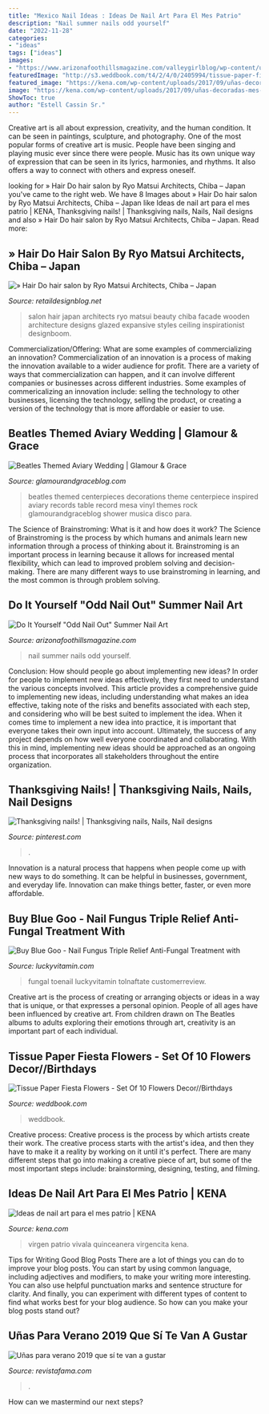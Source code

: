 ```yaml
---
title: "Mexico Nail Ideas : Ideas De Nail Art Para El Mes Patrio"
description: "Nail summer nails odd yourself"
date: "2022-11-28"
categories:
- "ideas"
tags: ["ideas"]
images:
- "https://www.arizonafoothillsmagazine.com/valleygirlblog/wp-content/uploads/9e7d63bcd17a644669643b43824a26bb.jpg"
featuredImage: "http://s3.weddbook.com/t4/2/4/0/2405994/tissue-paper-fiesta-flowers-set-of-10-flowers-decorbirthdaysfiestamexicopartiescinco-de-mayo.jpg"
featured_image: "https://kena.com/wp-content/uploads/2017/09/uñas-decoradas-mes-patrio-3.jpg"
image: "https://kena.com/wp-content/uploads/2017/09/uñas-decoradas-mes-patrio-3.jpg"
ShowToc: true
author: "Estell Cassin Sr."
---
```



Creative art is all about expression, creativity, and the human condition. It can be seen in paintings, sculpture, and photography. One of the most popular forms of creative art is music. People have been singing and playing music ever since there were people. Music has its own unique way of expression that can be seen in its lyrics, harmonies, and rhythms. It also offers a way to connect with others and express oneself.

	

		
looking for » Hair Do hair salon by Ryo Matsui Architects, Chiba – Japan you've came to the right web. We have 8 Images about » Hair Do hair salon by Ryo Matsui Architects, Chiba – Japan like Ideas de nail art para el mes patrio | KENA, Thanksgiving nails! | Thanksgiving nails, Nails, Nail designs and also » Hair Do hair salon by Ryo Matsui Architects, Chiba – Japan. Read more:
		
    
## » Hair Do Hair Salon By Ryo Matsui Architects, Chiba – Japan

<img loading=lazy src="http://retaildesignblog.net/wp-content/uploads/2014/01/Hair-Do-hair-salon-by-Ryo-Matsui-Architects-Chiba-Japan-05.jpg" onerror="this.onerror=null;this.src='https://tse2.mm.bing.net/th?id=OIP.851r_3KvqKQxA-Oz2qIRXQHaE8&amp;pid=15.1';" alt="» Hair Do hair salon by Ryo Matsui Architects, Chiba – Japan">

_Source: retaildesignblog.net_

>salon hair japan architects ryo matsui beauty chiba facade wooden architecture designs glazed expansive styles ceiling inspirationist designboom. 

	

Commercialization/Offering: What are some examples of commercializing an innovation?
Commercialization of an innovation is a process of making the innovation available to a wider audience for profit. There are a variety of ways that commercialization can happen, and it can involve different companies or businesses across different industries. Some examples of commericalizing an innovation include: selling the technology to other businesses, licensing the technology, selling the product, or creating a version of the technology that is more affordable or easier to use.

    
## Beatles Themed Aviary Wedding | Glamour &amp; Grace

<img loading=lazy src="http://www.glamourandgraceblog.com/wp-content/uploads/2013/12/Beatles-themed-aviary-wedding-Carolyn-Scott-Photography-Glamour-Grace-19.jpg" onerror="this.onerror=null;this.src='https://tse3.mm.bing.net/th?id=OIP.x4nNVKeynavRYJcNSlGJ5AHaLH&amp;pid=15.1';" alt="Beatles Themed Aviary Wedding | Glamour &amp; Grace">

_Source: glamourandgraceblog.com_

>beatles themed centerpieces decorations theme centerpiece inspired aviary records table record mesa vinyl themes rock glamourandgraceblog shower musica disco para. 

	

The Science of Brainstroming: What is it and how does it work?
The Science of Brainstroming is the process by which humans and animals learn new information through a process of thinking about it. Brainstroming is an important process in learning because it allows for increased mental flexibility, which can lead to improved problem solving and decision-making. There are many different ways to use brainstroming in learning, and the most common is through problem solving.

    
## Do It Yourself &quot;Odd Nail Out&quot; Summer Nail Art

<img loading=lazy src="https://www.arizonafoothillsmagazine.com/valleygirlblog/wp-content/uploads/9e7d63bcd17a644669643b43824a26bb.jpg" onerror="this.onerror=null;this.src='https://tse4.mm.bing.net/th?id=OIP.LRiISR1OyBNTvXYNwrQBGAHaJ3&amp;pid=15.1';" alt="Do It Yourself &quot;Odd Nail Out&quot; Summer Nail Art">

_Source: arizonafoothillsmagazine.com_

>nail summer nails odd yourself. 

	

Conclusion: How should people go about implementing new ideas?
In order for people to implement new ideas effectively, they first need to understand the various concepts involved. This article provides a comprehensive guide to implementing new ideas, including understanding what makes an idea effective, taking note of the risks and benefits associated with each step, and considering who will be best suited to implement the idea.
When it comes time to implement a new idea into practice, it is important that everyone takes their own input into account. Ultimately, the success of any project depends on how well everyone coordinated and collaborating. With this in mind, implementing new ideas should be approached as an ongoing process that incorporates all stakeholders throughout the entire organization.

    
## Thanksgiving Nails! | Thanksgiving Nails, Nails, Nail Designs

<img loading=lazy src="https://i.pinimg.com/originals/1f/8d/80/1f8d80a97721fc30c5822f1e71ab1164.jpg" onerror="this.onerror=null;this.src='https://tse2.mm.bing.net/th?id=OIP.OYjQZvjfcqf6aCPRfiEZnAHaJ4&amp;pid=15.1';" alt="Thanksgiving nails! | Thanksgiving nails, Nails, Nail designs">

_Source: pinterest.com_

>. 

	

Innovation is a natural process that happens when people come up with new ways to do something. It can be helpful in businesses, government, and everyday life. Innovation can make things better, faster, or even more affordable.

    
## Buy Blue Goo - Nail Fungus Triple Relief Anti-Fungal Treatment With

<img loading=lazy src="https://www.luckyvitamin.com/images/product/large/110814.jpg" onerror="this.onerror=null;this.src='https://tse4.mm.bing.net/th?id=OIP.DZaQrPUlQCcfhJnahHTregHaI_&amp;pid=15.1';" alt="Buy Blue Goo - Nail Fungus Triple Relief Anti-Fungal Treatment with">

_Source: luckyvitamin.com_

>fungal toenail luckyvitamin tolnaftate customerreview. 

	

Creative art is the process of creating or arranging objects or ideas in a way that is unique, or that expresses a personal opinion. People of all ages have been influenced by creative art. From children drawn on The Beatles albums to adults exploring their emotions through art, creativity is an important part of each individual.

    
## Tissue Paper Fiesta Flowers - Set Of 10 Flowers Decor//Birthdays

<img loading=lazy src="http://s3.weddbook.com/t4/2/4/0/2405994/tissue-paper-fiesta-flowers-set-of-10-flowers-decorbirthdaysfiestamexicopartiescinco-de-mayo.jpg" onerror="this.onerror=null;this.src='https://tse3.mm.bing.net/th?id=OIP.GULQojralhIe8Mbc52tQBgHaG-&amp;pid=15.1';" alt="Tissue Paper Fiesta Flowers - Set Of 10 Flowers Decor//Birthdays">

_Source: weddbook.com_

>weddbook. 

	

Creative process:
Creative process is the process by which artists create their work. The creative process starts with the artist's idea, and then they have to make it a reality by working on it until it's perfect. There are many different steps that go into making a creative piece of art, but some of the most important steps include: brainstorming, designing, testing, and filming.

    
## Ideas De Nail Art Para El Mes Patrio | KENA

<img loading=lazy src="https://kena.com/wp-content/uploads/2017/09/uñas-decoradas-mes-patrio-3.jpg" onerror="this.onerror=null;this.src='https://tse2.mm.bing.net/th?id=OIP.y-Bgf5zgFUBcI6-tW_xReQHaHY&amp;pid=15.1';" alt="Ideas de nail art para el mes patrio | KENA">

_Source: kena.com_

>virgen patrio vivala quinceanera virgencita kena. 

	

Tips for Writing Good Blog Posts
There are a lot of things you can do to improve your blog posts. You can start by using common language, including adjectives and modifiers, to make your writing more interesting. You can also use helpful punctuation marks and sentence structure for clarity. And finally, you can experiment with different types of content to find what works best for your blog audience. So how can you make your blog posts stand out?

    
## Uñas Para Verano 2019 Que Sí Te Van A Gustar

<img loading=lazy src="https://images2.revistafama.com/tFMwwmYv0EptwdAZibRnGRaXSxg=/0x530/uploads/media/2019/05/27/unas-verano-6.jpg" onerror="this.onerror=null;this.src='https://tse3.mm.bing.net/th?id=OIP.gr5qxy2SVCMaItnap7SdFAAAAA&amp;pid=15.1';" alt="Uñas para verano 2019 que sí te van a gustar">

_Source: revistafama.com_

>. 

	

How can we mastermind our next steps?

